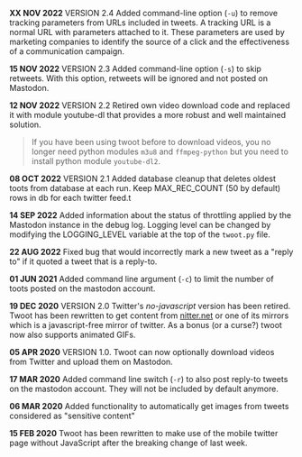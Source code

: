 **XX NOV 2022** VERSION 2.4 Added command-line option (`-u`) to
remove tracking parameters from URLs included in tweets. A tracking URL
is a normal URL with parameters attached to it. These parameters are used
by marketing companies to identify the source of a click and the effectiveness
of a communication campaign.

**15 NOV 2022** VERSION 2.3 Added command-line option (`-s`) to
skip retweets. With this option, retweets will be ignored and not posted
on Mastodon.

**12 NOV 2022** VERSION 2.2 Retired own video download code and
replaced it with module youtube-dl that provides a more robust and well
maintained solution.

> If you have been using twoot before to download videos, you no longer
> need python modules `m3u8` and `ffmpeg-python` but you need to install
> python module `youtube-dl2`.

**08 OCT 2022** VERSION 2.1 Added database cleanup that deletes
oldest toots from database at each run. Keep MAX_REC_COUNT (50 by default)
rows in db for each twitter feed.t

**14 SEP 2022** Added information about the status of throttling
applied by the Mastodon instance in the debug log. Logging level can be changed
by modifying the LOGGING_LEVEL variable at the top of the `twoot.py` file.

**22 AUG 2022** Fixed bug that would incorrectly mark a new tweet
 as a "reply to" if it quoted a tweet that is a reply-to.

**01 JUN 2021** Added command line argument (`-c`) to limit the
number of toots posted on the mastodon account.

**19 DEC 2020** VERSION 2.0 Twitter's *no-javascript* version
has been retired. Twoot has been rewritten to get content from
[nitter.net](https://nitter.net) or one of its mirrors which is a
javascript-free mirror of twitter. As a bonus (or a curse?) twoot now
also supports animated GIFs.

**05 APR 2020** VERSION 1.0. Twoot can now optionally download
videos from Twitter and upload them on Mastodon.

**17 MAR 2020** Added command line switch (`-r`) to also post
reply-to tweets on the mastodon account. They will not be included by
default anymore.

**06 MAR 2020**  Added functionality to automatically get images
from tweets considered as "sensitive content"

**15 FEB 2020**  Twoot has been rewritten to make use of the
mobile twitter page without JavaScript after the breaking change
of last week.
